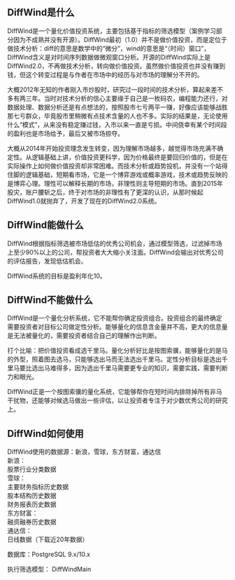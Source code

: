 ## DiffWind是什么
DiffWind是一个量化价值投资系统，主要包括基于指标的筛选模型（案例学习部分因为不成熟并没有开源）。DiffWind最初（1.0）并不是做价值投资，而是定位于做技术分析：diff的意思是数学中的“微分”，wind的意思是“（时间）窗口”，DiffWind含义是对时间序列数据做微观窗口分析。开源的DiffWind实际上是DiffWind2.0，不再做技术分析，转向做价值投资。虽然做价值投资也并没有赚到钱，但这个转变过程是与作者在市场中的经历与对市场的理解分不开的。

大概2012年无知的作者刚入市炒股时，研究过一段时间的技术分析，算起来差不多有两三年。当时对技术分析的信心主要缘于自己是一枚码农，编程能力还行，对数据处理、数据分析还是有点想法的，按照股市七亏两平一赚，好像应该能够战胜那七亏群众，毕竟股市里稍微有点技术含量的人也不多。实际的结果是，无论使用什么“模式”，从来没有稳定赚过钱，入市以来一直是亏损。中间侥幸有某个时间段的盈利也是市场给予，最后又被市场掠夺。

大概从2014年开始投资理念发生转变，因为理解市场越多，越觉得市场充满不确定性。从逻辑基础上讲，价值投资更科学，因为价格最终是要回归价值的，但是在实际操作上如何做价值投资却非常困难。而技术分析或趋势投机，并没有一个站得住脚的逻辑基础，短期看市场，它是一个博弈游戏或概率游戏，技术或趋势反映的是博弈心理。理性可以解释长期的市场，非理性则主导短期的市场。直到2015年股灾，账户腰斩之后，终于对市场的非理性有了更深的认识，从那时候起DiffWind1.0就抛弃了，开发了现在的DiffWind2.0系统。  

## DiffWind能做什么
DiffWind根据指标筛选被市场低估的优秀公司机会，通过模型筛选，过滤掉市场上至少90%以上的公司，帮投资者大大缩小关注面。DiffWind会输出对优秀公司的评估报告，发现低估机会。

DiffWind系统的目标是盈利年化10。

## DiffWind不能做什么
DiffWind是一个量化分析系统，它不能帮你确定投资组合。投资组合的最终确定需要投资者对目标公司做定性分析。能够量化的信息含金量并不高，更大的信息量是无法被量化的，需要投资者结合自己的理解作出判断。  

打个比喻：把价值投资看成选千里马。量化分析好比是按图索骥，能够量化的是马的外型，照着图去选马，只能够选出马而无法选出千里马。定性分析目标是选出千里马要比选出马难得多，因为选出千里马需要更专业的知识，需要实践，需要判断力和眼光。  

DiffWind正是一个按图索骥的量化系统，它能够帮你在短时间内排除掉所有非马干扰物，还能够对候选马做出一些评估，以让投资者专注于对少数优秀公司的研究上。  

## DiffWind如何使用
DiffWind使用的数据源：新浪，雪球，东方财富，通达信  
新浪：  
股票行业分类数据  
雪球：  
主要财务指标历史数据  
股本结构历史数据  
财务报表历史数据  
东方财富：  
融资融券历史数据  
通达信：  
日线数据（下载近20年数据）  

数据库：PostgreSQL 9.x/10.x  

执行筛选模型： DiffWindMain  


